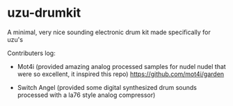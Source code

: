 # uzu-drumkit
A minimal, very nice sounding electronic drum kit made specifically for uzu's

Contributers log:
- Mot4i (provided amazing analog processed samples for nudel nudel that were so excellent, it inspired this repo)
  https://github.com/mot4i/garden
  
- Switch Angel (provided some digital synthesized drum sounds processed with a la76 style analog compressor)

